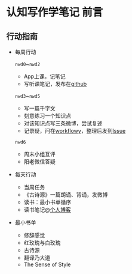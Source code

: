 # 认知写作学笔记 前言
## 行动指南
* 每周行动

  `nwd0`~`nwd2`
  * App上课，记笔记
  * 写听课笔记，发布在[github](https://github.com/zoewang91/Writer002)
  
  `nwd3`~`nwd5`
  * 写一篇千字文
  * 刻意练习一个知识点
  * 对该知识点写三条微博，尝试复述
  * 记录疑，问在[workflowy](https://workflowy.com/)，整理后发到[Issue](https://github.com/OpenMindClub/Writer002/issues)
  
  `nwd6`
  * 周末小组互评
  * 阳老微信答疑
  
* 每天行动
  * 当周任务
  * 《古诗源》一篇朗诵、背诵，发微博
  * 读书：最小书单循序
  * 读书笔记@[个人博客](http://aiziyou2015.com)
  

* 最小书单
  * 修辞感觉
  * 红玫瑰与白玫瑰
  * 古诗源
  * 翻译乃大道
  * The Sense of Style
